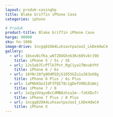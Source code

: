 ```yaml
---
layout: produk-casinghp
title: Blake Griffin iPhone Case
categories: iphone

# Produk
product-title: Blake Griffin iPhone Case
harga: 90000
sku: hn-1606
image-drive: 1ncgq82OA4LuhsavtpaJooI_LkDe4dwC4
gallery:
  - url: 1QsovBifKa_w6TZ8UGhnb3Kc605vbrJ9O
    title: iPhone 5 / 5s / SE
  - url: 1JsSab7CcPTlk7Pst_RgC1ya1TWvubYhY
    title: iPhone 6 / 6s
  - url: 16YNr28fg9O4M1DjG1O55GZu1u363oX8g
    title: iPhone 6 Plus / 6s Plus
  - url: 1aPNkKQo2IdF3TQI78c1gDefVHDLDiWej
    title: iPhone 7 / 8
  - url: 1e2gzUVqynBvCdMB8zhiu1m--fzKXDuTr
    title: iPhone 7 Plus / 8 Plus
  - url: 1ncgq82OA4LuhsavtpaJooI_LkDe4dwC4
    title: iPhone X
---
```

